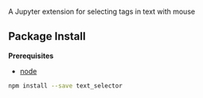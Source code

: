 A Jupyter extension for selecting tags in text with mouse

Package Install
---------------

**Prerequisites**
- [node](http://nodejs.org/)

```bash
npm install --save text_selector
```
